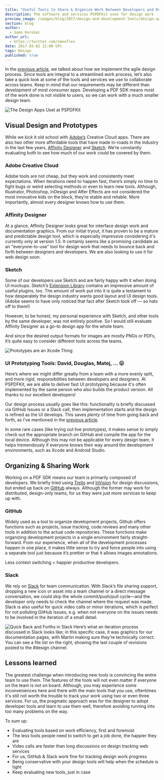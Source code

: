```yaml
---
title: "Useful Tools to Share & Organize Work Between Developers and Designers"
description: The software and services PSPDFKit uses for design work
preview_image: /images/blog/2017/design-and-development-tools/design-apps.png
section: blog
author:
  - Samo Korošec
author_url:
  - https://twitter.com/smoofles
date: 2017-03-02 12:00 UTC
tags: Design
published: true
---
```


In the [previous article](/blog/2017/everybody-designs), we talked about how we implement the agile design process. Since tools are integral to a streamlined work process, let’s also take a quick look at some of the tools and services we use to collaborate across teams. Keep in mind that our requirements may be different than development of most consumer apps. Developing a PDF SDK means most of the work done is not visible to users, so we can work with a much smaller design team.

![The Design Apps Uset at PSPDFKit](/images/blog/2017/design-and-development-tools/design-apps.png)

## Visual Design and Prototypes

While we kick it old school with [Adobe’s](http://www.adobe.com/) Creative Cloud apps. There are also two other more affordable tools that have made in-roads in the industry in the last few years, [Affinity Designer](https://affinity.serif.com/en-us/ui-design-software/) and [Sketch](https://www.sketchapp.com). We’re constantly evaluating both to see how much of our work could be covered by them.

### Adobe Creative Cloud

Adobe tools are not cheap, but they work and consistently meet expectations. When iterations need to happen fast, there’s simply no time to fight bugs or weird selecting methods or even to learn new tools. Although, Illustrator, Photoshop, InDesign and After Effects are not considered the most innovative kids on the block, they’re stable and reliable. More importantly, almost every designer knows how to use them.

### Affinity Designer

At a glance, Affinity Designer looks great for interface design work and documentation graphics. From our initial tryout, it has proven to be a mature and predictable design tool, which is especially impressive considering it's currently only at version 1.5. It certainly seems like a promising candidate as an "everyone-to-use" tool for design work that needs to bounce back and forth between designers and developers. We are also looking to use it for web design soon.

### Sketch

Some of our developers use Sketch and are fairly happy with it when doing UI mockups. Sketch’s [Extension Library](https://www.sketchapp.com/extensions/) contains an impressive amount of useful plugins, too. The amount of work put into it is quite a testament to how desperately the design industry wants good layout and UI design tools. (Adobe seems to have only noticed that fact after Sketch took off — so hats off to them!)

However, to be honest, my personal experience with Sketch, and other tools by the same developer, was not entirely positive. So I would still evaluate Affinity Designer as a go-to design app for the whole team.

And since the desired output formats for images are mostly PNGs or PDFs, it’s quite easy to consider different tools across the teams.

![Prototypes are an Xcode Thing](/images/blog/2017/design-and-development-tools/xcode-for-prototypes.png)

### UI Prototyping Tools: David, Douglas, Matej, … 😛

Here’s where we might differ greatly from a team with a more evenly split, and more rigid, responsibilities between developers and designers. At PSPDFKit, we are able to deliver fast UI prototyping because it's often implemented by the same person who also builds the product version. All thanks to our excellent developers!

Our design process usually goes like this: functionality is briefly discussed via GitHub Issues or a Slack call, then implementation starts and the design is refined as the UI develops. This saves _plenty_ of time from going back and forth, as I’ve mentioned in the [previous article](/blog/2017/everybody-designs).

In some rare cases (like trying out live prototypes), it makes sense to simply check out the appropriate branch on GitHub and compile the app for the local device. Although this may not be applicable for every design team, it helps tremendously if everyone knows their way around the development environments, such as Xcode and Android Studio.

## Organizing & Sharing Work

Working on a PDF SDK means our team is primarily composed of developers. We briefly tried using [Trello](https://trello.com) and [InVision](https://www.invisionapp.com) for design discussions, but ended up back on [GitHub](https://github.com) always. Although the former may work for distributed, design-only teams, for us they were just more services to keep up with.

### GitHub

Widely used as a tool to organize development projects, Github offers functions such as projects, issue tracking, code reviews and many other tools in addition to the actual code repositories. These functions make organizing development projects in a single environment fairly straight-forward. From our experience, when all of the development processes happen in one place, it makes little sense to try and force people into using a separate tool just because it’s prettier or that it allows images annotations.

Less context switching = happier productive developers.

### Slack

We rely on [Slack](https://slack.com) for team communication. With Slack’s file sharing support, dropping a new icon or asset into a team channel or a direct message conversation, we could skip the whole commit/push/pull cycle—and the developer only needs to check the channel where the request was made. Slack is also useful for quick video calls or minor iterations, which is perfect for not polluting GitHub Issues, e.g. when not everyone on the issues needs to be involved in the iteration of a small detail.

![Quick Back and Forths in Slack](/images/blog/2017/design-and-development-tools/slack-discussions.png)
Here’s what an iteration process discussed in Slack looks like; in this specific case, it was graphics for our documentation pages, with Martin making sure they’re technically correct. You can see a file list on the right, showing the last couple of revisions posted to the #design channel.

## Lessons learned

The greatest challenge when introducing new tools is convincing the entire team to use them. The features of the tools will not even matter if everyone on the team is not on board. Although, you may experience some inconveniences here and there with the main tools that you use, oftentimes it's still not worth the trouble to track your work using two or even three services. For us, the pragmatic approach was for the designer to adopt developer tools and learn to use them well, therefore avoiding running into too many problems on the way.

To sum up:

* Evaluating tools based on work efficiency, first and foremost
* The less tools people need to switch to get a job done, the happier they are
* Video calls are faster than long discussions on design tracking web services
* For us, GitHub & Slack work fine for tracking design work progress
* Being conservative with your design tools will help when the schedule is tight
* Keep evaluating new tools, just in case
